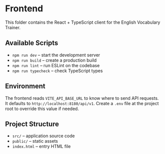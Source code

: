 # Frontend

This folder contains the React + TypeScript client for the English Vocabulary Trainer.

## Available Scripts

- `npm run dev` – start the development server
- `npm run build` – create a production build
- `npm run lint` – run ESLint on the codebase
- `npm run typecheck` – check TypeScript types

## Environment

The frontend reads `VITE_API_BASE_URL` to know where to send API requests. It defaults to `http://localhost:8180/api/v1`. Create a `.env` file at the project root to override this value if needed.

## Project Structure

- `src/` – application source code
- `public/` – static assets
- `index.html` – entry HTML file
